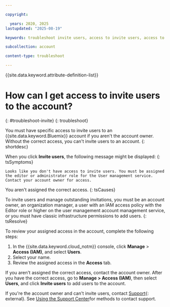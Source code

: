 ```yaml
---

copyright:

  years: 2020, 2025
lastupdated: "2025-08-19"

keywords: troubleshoot invite users, access to invite users, access to add users

subcollection: account

content-type: troubleshoot

---
```


{{site.data.keyword.attribute-definition-list}}

# How can I get access to invite users to the account?
{: #troubleshoot-invite}
{: troubleshoot}

You must have specific access to invite users to an {{site.data.keyword.Bluemix}} account if you aren't the account owner. Without the correct access, you can't invite users to an account.
{: shortdesc}

When you click **Invite users**, the following message might be displayed:
{: tsSymptoms}

```text
Looks like you don't have access to invite users. You must be assigned the editor or administrator role for the User management service. Contact your account owner for access.
```

You aren't assigned the correct access.
{: tsCauses}

To invite users and manage outstanding invitations, you must be an account owner, an organization manager, a user with an IAM access policy with the Editor role or higher on the user management account management service, or you must have classic infrastructure permissions to add users.
{: tsResolve}

To review your assigned access in the account, complete the following steps:

1. In the {{site.data.keyword.cloud_notm}} console, click **Manage** > **Access (IAM)**, and select **Users**.
2. Select your name.
3. Review the assigned access in the **Access** tab.

If you aren't assigned the correct access, contact the account owner. After you have the correct access, go to **Manage > Access (IAM)**, then select **Users**, and click **Invite users** to add users to the account.

If you're the account owner and can't invite users, contact [Support](/unifiedsupport/supportcenter){: external}. See [Using the Support Center](/docs/account?topic=account-using-avatar)for methods to contact support.
